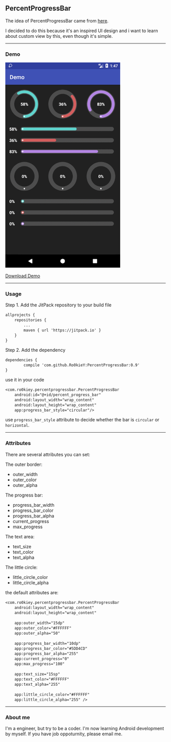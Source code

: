 ## PercentProgressBar

The idea of PercentProgressBar came from [here](https://www.uplabs.com/posts/line-data-visualization-design-concepts).

I decided to do this because it's an inspired UI design and i want to learn about custom view by this, even though it's simple.

****

### Demo

![img](https://github.com/Ro0kieY/PercentProgressBar/blob/master/screenshots/PercentProgressBar.gif?raw=true)

[Download Demo](https://github.com/Ro0kieY/PercentProgressBar)

****

### Usage

Step 1. Add the JitPack repository to your build file

	allprojects {
		repositories {
			...
			maven { url 'https://jitpack.io' }
		}
	}
Step 2. Add the dependency

	dependencies {
	        compile 'com.github.Ro0kieY:PercentProgressBar:0.9'
	}
use it in your code

```
<com.ro0kiey.percentprogressbar.PercentProgressBar
    android:id="@+id/percent_progress_bar"
    android:layout_width="wrap_content"
    android:layout_height="wrap_content"
    app:progress_bar_style="circular"/>
```

use `progress_bar_style` attribute to decide whether the bar is `circular` or `horizontal`.

****

### Attributes

There are several attributes you can set:

The outer border:

* outer_width
* outer_color
* outer_alpha

The progress bar:

* progress_bar_width
* progress_bar_color
* progress_bar_alpha
* current_progress
* max_progress

The text area:

* text_size
* text_color
* text_alpha

The little circle:

* little_circle_color
* little_circle_alpha

the default attributes are:

```
<com.ro0kiey.percentprogressbar.PercentProgressBar
    android:layout_width="wrap_content"
    android:layout_height="wrap_content"

    app:outer_width="15dp"
    app:outer_color="#FFFFFF"
    app:outer_alpha="50"

    app:progress_bar_width="10dp"
    app:progress_bar_color="#5DD4CD"
    app:progress_bar_alpha="255"
    app:current_progress="0"
    app:max_progress="100"

    app:text_size="15sp"
    app:text_color="#FFFFFF"
    app:text_alpha="255"

    app:little_circle_color="#FFFFFF"
    app:little_circle_alpha="255" />
```

****

### About me 

I'm a engineer, but try to be a coder.  I'm now learning Android development by myself.
If you have job oppoturnity, please email me.

